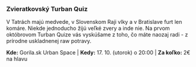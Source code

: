 ### Zvieratkovský Turban Quiz

V Tatrách majú medvede, v Slovenskom Raji vlky a v Bratislave furt len komáre. Niekde jednoducho žijú veľké zvery a inde nie. Na prvom októbrovom Turban Quize vás vyskúšame z toho, čo máte naozaj radi - z prírodne uskladnenej raw potravy.

**Kde:** Gorila.sk Urban Space | **Kedy:** 17. 10. (utorok) o 20:00 | **Za koľko:** 2€ na hlavu
